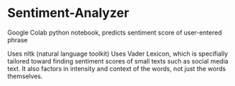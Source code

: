 # Sentiment-Analyzer
Google Colab python notebook, predicts sentiment score of user-entered phrase

Uses nltk (natural language toolkit)
Uses Vader Lexicon, which is specifially tailored toward finding sentiment scores of small texts such as social media text. It also factors in intensity and context of the words, not just the words themselves.

